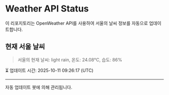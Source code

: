 
# Weather API Status

이 리포지토리는 OpenWeather API를 사용하여 서울의 날씨 정보를 자동으로 업데이트합니다.

## 현재 서울 날씨
> 서울의 현재 날씨: light rain, 온도: 24.08°C, 습도: 86%

⏳ 업데이트 시간: 2025-10-11 09:26:17 (UTC)

---
자동 업데이트 봇에 의해 관리됩니다.
